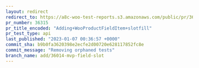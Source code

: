 ```yaml
---
layout: redirect
redirect_to: https://a8c-woo-test-reports.s3.amazonaws.com/public/pr/36315/api/index.html
pr_number: 36315
pr_title_encoded: "Adding+WooProductFieldItem+slotfill"
pr_test_type: api
last_published: "2023-01-07 00:36:57 +0000"
commit_sha: b9b0fa3620398e2ecfe2d00720e628117852fc8e
commit_message: "Removing orphaned tests"
branch_name: add/36014-mvp-field-slot
---
```

